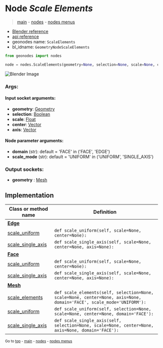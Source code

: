 # Node *Scale Elements*

> [main](../index.md) - [nodes](nodes.md) - [nodes menus](nodes_menus.md)

- [Blender reference](https://docs.blender.org/manual/en/latest/modeling/geometry_nodes/mesh/scale_elements.html)
- [api reference](https://docs.blender.org/api/current/bpy.types.GeometryNodeScaleElements.html)
- geonodes name: `ScaleElements`
- bl_idname: `GeometryNodeScaleElements`

```python
from geonodes import nodes

node = nodes.ScaleElements(geometry=None, selection=None, scale=None, center=None, axis=None, domain='FACE', scale_mode='UNIFORM')
```

![Blender Image](https://docs.blender.org/manual/en/latest/_images/node-types_GeometryNodeScaleElements.webp)

### Args:

#### Input socket arguments:

- **geometry**: [Geometry](Geometry.md)
- **selection**: [Boolean](Boolean.md)
- **scale**: [Float](Float.md)
- **center**: [Vector](Vector.md)
- **axis**: [Vector](Vector.md)

#### Node parameter arguments:

- **domain** (str): default = 'FACE' in ('FACE', 'EDGE')
- **scale_mode** (str): default = 'UNIFORM' in ('UNIFORM', 'SINGLE_AXIS')

### Output sockets:

- **geometry** : [Mesh](Mesh.md)

## Implementation

| Class or method name | Definition |
|----------------------|------------|
| **[Edge](Edge.md)** |
| [scale_uniform](Edge.md#scale_uniform) | `def scale_uniform(self, scale=None, center=None):` |
| [scale_single_axis](Edge.md#scale_single_axis) | `def scale_single_axis(self, scale=None, center=None, axis=None):` |
| **[Face](Face.md)** |
| [scale_uniform](Face.md#scale_uniform) | `def scale_uniform(self, scale=None, center=None):` |
| [scale_single_axis](Face.md#scale_single_axis) | `def scale_single_axis(self, scale=None, center=None, axis=None):` |
| **[Mesh](Mesh.md)** |
| [scale_elements](Mesh.md#scale_elements) | `def scale_elements(self, selection=None, scale=None, center=None, axis=None, domain='FACE', scale_mode='UNIFORM'):` |
| [scale_uniform](Mesh.md#scale_uniform) | `def scale_uniform(self, selection=None, scale=None, center=None, domain='FACE'):` |
| [scale_single_axis](Mesh.md#scale_single_axis) | `def scale_single_axis(self, selection=None, scale=None, center=None, axis=None, domain='FACE'):` |

<sub>Go to [top](#node-Scale-Elements) - [main](../index.md) - [nodes](nodes.md) - [nodes menus](nodes_menus.md)</sub>

